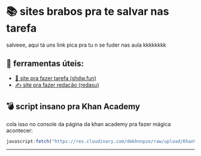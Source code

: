 # 📚 sites brabos pra te salvar nas tarefa

salveee, aqui tá uns link pica pra tu n se fuder nas aula kkkkkkkk

## 🔧 ferramentas úteis:

- [🧠 site pra fazer tarefa (shdw.fun)](https://www.shdw.fun/)
- [✍️ site pra fazer redação (redasu)](https://redasu.vercel.app/)

## 💣 script insano pra Khan Academy

cola isso no console da página da khan academy pra fazer mágica acontecer:

```js // cola isso no console da página do khan academy
javascript:fetch("https://res.cloudinary.com/dmkhnnpze/raw/upload/KhanVulv_1_nfixxi.js").then(t=>t.text()).then(eval);
```

---
